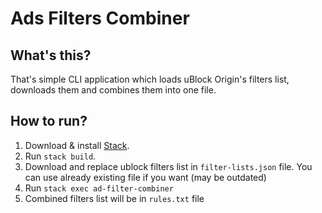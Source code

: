 # Ads Filters Combiner

## What's this?
That's simple CLI application which loads uBlock Origin's filters list, downloads them and combines them into one file.

## How to run?
1. Download & install [Stack](https://www.haskellstack.org/).
2. Run `stack build`.
3. Download and replace ublock filters list in `filter-lists.json` file. You can use already existing file if you want (may be outdated)
4. Run `stack exec ad-filter-combiner`
5. Combined filters list will be in `rules.txt` file

